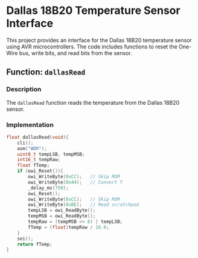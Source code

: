 # Dallas 18B20 Temperature Sensor Interface

This project provides an interface for the Dallas 18B20 temperature sensor using AVR microcontrollers. The code includes functions to reset the One-Wire bus, write bits, and read bits from the sensor.

## Function: `dallasRead`

### Description

The `dallasRead` function reads the temperature from the Dallas 18B20 sensor.

### Implementation

```c
float dallasRead(void){
    cli();
    asm("WDR");
    uint8_t tempLSB, tempMSB;
    int16_t tempRaw;
    float fTemp;
    if (owi_Reset()){
        owi_WriteByte(0xCC);   // Skip ROM
        owi_WriteByte(0x44);   // Convert T
        _delay_ms(750);
        owi_Reset();
        owi_WriteByte(0xCC);   // Skip ROM
        owi_WriteByte(0xBE);   // Read scratchpad
        tempLSB = owi_ReadByte();
        tempMSB = owi_ReadByte();
        tempRaw = (tempMSB << 8) | tempLSB;
        fTemp = (float)tempRaw / 16.0;
    }
    sei();
    return fTemp;
}